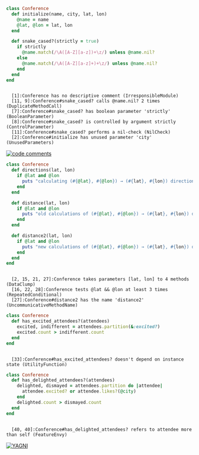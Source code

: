 ```Ruby
class Conference
  def initialize(name, city, lat, lon)
    @name = name
    @lat, @lon = lat, lon
  end

  def snake_cased?(strictly = true)
    if strictly
      @name.match(/\A([A-Z][a-z])+\z/) unless @name.nil?
    else
      @name.match(/\A([A-Z][a-z]+)+\z/) unless @name.nil?
    end
  end
end
```

```no-highlight

  [1]:Conference has no descriptive comment (IrresponsibleModule)
  [11, 9]:Conference#snake_cased? calls @name.nil? 2 times (DuplicateMethodCall)
  [7]:Conference#snake_cased? has boolean parameter 'strictly' (BooleanParameter)
  [8]:Conference#snake_cased? is controlled by argument strictly (ControlParameter)
  [11]:Conference#snake_cased? performs a nil-check (NilCheck)
  [2]:Conference#initialize has unused parameter 'city' (UnusedParameters)
```
<!-- .element: class="fragment" -->


[![code comments](img/code_comments.png)](https://twitter.com/nzkoz/status/538892801941848064)
<!-- .element: class="nzkoz" -->


```Ruby
class Conference
  def directions(lat, lon)
    if @lat and @lon
      puts "calculating (#{@lat}, #{@lon}) → (#{lat}, #{lon}) directions…"
    end
  end

  def distance(lat, lon)
    if @lat and @lon
      puts "old calculations of (#{@lat}, #{@lon}) → (#{lat}, #{lon}) distance…"
    end
  end

  def distance2(lat, lon)
    if @lat and @lon
      puts "new calculations of (#{@lat}, #{@lon}) → (#{lat}, #{lon}) distance…"
    end
  end
end
```

```no-highlight

  [2, 15, 21, 27]:Conference takes parameters [lat, lon] to 4 methods (DataClump)
  [16, 22, 28]:Conference tests @lat && @lon at least 3 times (RepeatedConditional)
  [27]:Conference#distance2 has the name 'distance2' (UncommunicativeMethodName)
```
<!-- .element: class="fragment" -->


```Ruby
class Conference
  def has_excited_attendees?(attendees)
    excited, indifferent = attendees.partition(&:excited?)
    excited.count > indifferent.count
  end
end
```

```no-highlight

  [33]:Conference#has_excited_attendees? doesn't depend on instance state (UtilityFunction)
```
<!-- .element: class="fragment" -->


```Ruby
class Conference
  def has_delighted_attendees?(attendees)
    delighted, dismayed = attendees.partition do |attendee|
      attendee.excited? or attendee.likes?(@city)
    end
    delighted.count > dismayed.count
  end
end
```

```no-highlight

  [40, 40]:Conference#has_delighted_attendees? refers to attendee more than self (FeatureEnvy)
```
<!-- .element: class="fragment" -->


[![YAGNI](img/yagni.png)](https://twitter.com/dbrady/status/393071476481736704)
